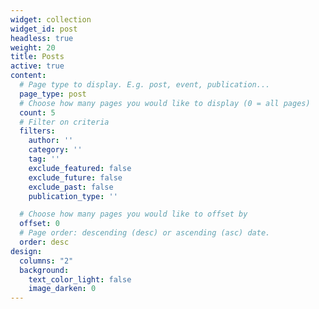 ```yaml
---
widget: collection
widget_id: post
headless: true
weight: 20
title: Posts
active: true
content:
  # Page type to display. E.g. post, event, publication...
  page_type: post
  # Choose how many pages you would like to display (0 = all pages)
  count: 5
  # Filter on criteria
  filters:
    author: ''
    category: ''
    tag: ''
    exclude_featured: false
    exclude_future: false
    exclude_past: false
    publication_type: ''

  # Choose how many pages you would like to offset by
  offset: 0
  # Page order: descending (desc) or ascending (asc) date.
  order: desc
design:
  columns: "2"
  background:
    text_color_light: false
    image_darken: 0
---
```

